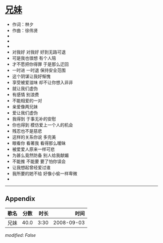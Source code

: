 # [兄妹](https://music.163.com/song?id=409931809)

* 作词：林夕
* 作曲：徐伟贤
* 
* 
* 
* 对我好 对我好 好到无路可退
* 可是我也很想 有个人陪
* 才不愿把你得罪 于是那么迂回
* 一时进 一时退 保持安全范围
* 这个阴谋让我好惭愧
* 享受被爱滋味 却不让你想入非非
* 就让我们虚伪
* 有感情 别浪费
* 不能相爱的一对
* 亲爱像两兄妹
* 爱让我们虚伪
* 我得到 于事无补的安慰
* 你也得到 模仿爱上一个人的机会
* 残忍也不是慈悲
* 这样的关系你说 多完美
* 眼看你 看著我 看得那么暧昧
* 被爱爱人原来一样可悲
* 为甚么竟然防备 别人给我献媚
* 不能推 不能要 要了怕你误会
* 让我想起曾经爱过谁
* 我所要的她不给 好像小偷一样卑微
* 


---

## Appendix

|歌名|分数|时长|时间|
|:---|:---:|---:|---:|
|兄妹|40.0|3:30|2008-09-03

*modified: False*